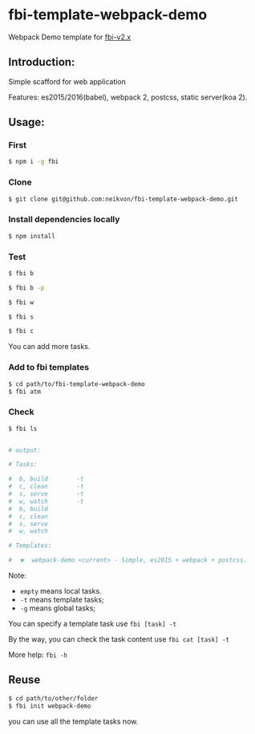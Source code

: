 # fbi-template-webpack-demo
Webpack Demo template for [fbi-v2.x](https://github.com/neikvon/fbi)

## Introduction:

Simple scafford for web application

Features: es2015/2016(babel), webpack 2, postcss, static server(koa 2).

## Usage:

### First
```bash
$ npm i -g fbi
```
### Clone
```bash
$ git clone git@github.com:neikvon/fbi-template-webpack-demo.git
```

### Install dependencies locally
```bash
$ npm install
```

### Test
```bash
$ fbi b
```
```bash
$ fbi b -p
```
```bash
$ fbi w
```
```bash
$ fbi s
```
```bash
$ fbi c
```
You can add more tasks.

### Add to fbi templates
```bash
$ cd path/to/fbi-template-webpack-demo
$ fbi atm
```

### Check
```bash
$ fbi ls


# output:

# Tasks:

#  b, build        -t
#  c, clean        -t
#  s, serve        -t
#  w, watch        -t
#  b, build
#  c, clean
#  s, serve
#  w, watch

# Templates:

#  ★  webpack-demo <current> - Simple, es2015 + webpack + postcss.
```
Note:
- `empty` means local tasks.
- `-t` means template tasks;
- `-g` means global tasks;

You can specify a template task use `fbi [task] -t`

By the way, you can check the task content use `fbi cat [task] -t`

More help: `fbi -h`

## Reuse
```bash
$ cd path/to/other/folder
$ fbi init webpack-demo
```
you can use all the template tasks now.
